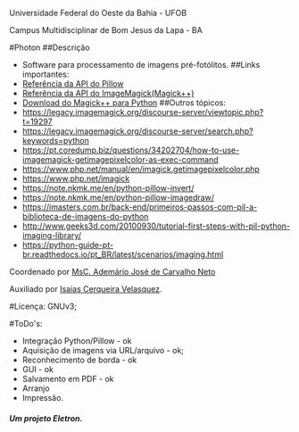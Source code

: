 Universidade Federal do Oeste da Bahia - UFOB

Campus Multidisciplinar de Bom Jesus da Lapa - BA

#Photon
##Descrição
* Software para processamento de imagens pré-fotólitos.
##Links importantes:
* [Referência da API do Pillow](https://pillow.readthedocs.io/en/stable/reference/)
* [Referência da API do ImageMagick(Magick++)](https://www.imagemagick.org/Magick++/Documentation.html)
* [Download do Magick++ para Python](https://download.imagemagick.org/ImageMagick/download/python)
##Outros tópicos:
* https://legacy.imagemagick.org/discourse-server/viewtopic.php?t=19297
* https://legacy.imagemagick.org/discourse-server/search.php?keywords=python
* https://pt.coredump.biz/questions/34202704/how-to-use-imagemagick-getimagepixelcolor-as-exec-command
* https://www.php.net/manual/en/imagick.getimagepixelcolor.php
* https://www.php.net/imagick
* https://note.nkmk.me/en/python-pillow-invert/
* https://note.nkmk.me/en/python-pillow-imagedraw/
* https://imasters.com.br/back-end/primeiros-passos-com-pil-a-biblioteca-de-imagens-do-python
* http://www.geeks3d.com/20100930/tutorial-first-steps-with-pil-python-imaging-library/
* https://python-guide-pt-br.readthedocs.io/pt_BR/latest/scenarios/imaging.html

Coordenado por [MsC. Ademário José de Carvalho Neto](https://github.com/ademariocarvalho)

Auxiliado por [Isaias Cerqueira Velasquez](https://linkedin.com/in/vlaskz).

#Licença: GNUv3;

#ToDo's:
 * Integração Python/Pillow - ok
 * Aquisição de imagens via URL/arquivo - ok;
 * Reconhecimento de borda - ok
 * GUI - ok
 * Salvamento em PDF - ok
 * Arranjo 
 * Impressão.

##### Um projeto Eletron.
